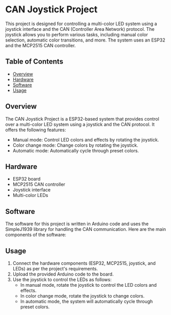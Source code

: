 # CAN Joystick Project

This project is designed for controlling a multi-color LED system using a joystick interface and the CAN (Controller Area Network) protocol. The joystick allows you to perform various tasks, including manual color selection, automatic color transitions, and more. The system uses an ESP32 and the MCP2515 CAN controller.

## Table of Contents
- [Overview](#overview)
- [Hardware](#hardware)
- [Software](#software)
- [Usage](#usage)

## Overview

The CAN Joystick Project is a ESP32-based system that provides control over a multi-color LED system using a joystick and the CAN protocol. It offers the following features:

- Manual mode: Control LED colors and effects by rotating the joystick.
- Color change mode: Change colors by rotating the joystick.
- Automatic mode: Automatically cycle through preset colors.

## Hardware

- ESP32 board
- MCP2515 CAN controller
- Joystick interface
- Multi-color LEDs

## Software

The software for this project is written in Arduino code and uses the SimpleJ1939 library for handling the CAN communication. Here are the main components of the software:

## Usage

1. Connect the hardware components (ESP32, MCP2515, joystick, and LEDs) as per the project's requirements.
2. Upload the provided Arduino code to the board.
3. Use the joystick to control the LEDs as follows:
   - In manual mode, rotate the joystick to control the LED colors and effects.
   - In color change mode, rotate the joystick to change colors.
   - In automatic mode, the system will automatically cycle through preset colors.
